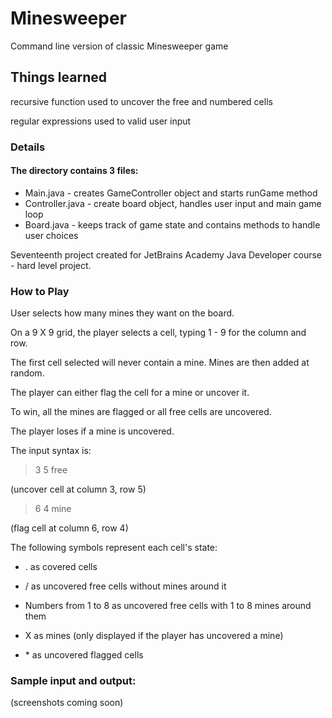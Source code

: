# Minesweeper
Command line version of classic Minesweeper game

## Things learned

recursive function used to uncover the free and numbered cells

regular expressions used to valid user input

### Details

#### The directory contains 3 files:

* Main.java - creates GameController object and starts runGame method
* Controller.java - create board object, handles user input and main game loop
* Board.java - keeps track of game state and contains methods to handle user choices

Seventeenth project created for JetBrains Academy Java Developer course - hard level project.

### How to Play

User selects how many mines they want on the board.

On a 9 X 9 grid, the player selects a cell, typing 1 - 9 for the column and row.

The first cell selected will never contain a mine. Mines are then added at random.

The player can either flag the cell for a mine or uncover it.

To win, all the mines are flagged or all free cells are uncovered.

The player loses if a mine is uncovered.

The input syntax is:

> 3 5 free

(uncover cell at column 3, row 5)

> 6 4 mine

(flag cell at column 6, row 4)

The following symbols represent each cell's state:

* . as covered cells

* / as uncovered free cells without mines around it

* Numbers from 1 to 8 as uncovered free cells with 1 to 8 mines around them

* X as mines (only displayed if the player has uncovered a mine)

* \* as uncovered flagged cells

### Sample input and output:

(screenshots coming soon)

